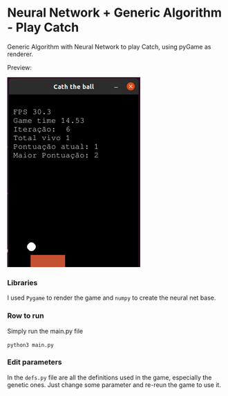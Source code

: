 # Neural Network + Generic Algorithm - Play Catch
Generic Algorithm with Neural Network to play Catch, using pyGame as renderer.

Preview:

![alt text](https://github.com/luccasparoni/nnet-ga-catch-game/blob/master/preview.png?raw=true)

### Libraries
 I used `Pygame` to render the game and `numpy` to create the neural net base.

### Row to run

Simply run the main.py file

 `python3 main.py`
 
 
 ### Edit parameters
 
 In the `defs.py` file are all the definitions used in the game, especially the genetic ones. Just change some parameter and re-reun the game to use it.
 
 
